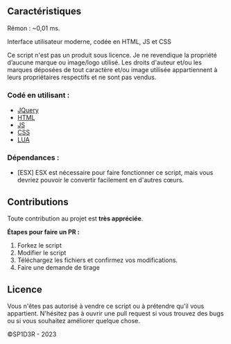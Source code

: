 ## Caractéristiques

Rémon : ~0,01 ms.

Interface utilisateur moderne, codée en HTML, JS et CSS

Ce script n'est pas un produit sous licence. Je ne revendique la propriété d’aucune marque ou image/logo utilisé. Les droits d'auteur et/ou les marques déposées de tout caractère et/ou image utilisée appartiennent à leurs propriétaires respectifs et ne sont pas vendus.

### Codé en utilisant :

* [JQuery](https://jquery.com)
* [HTML](https://html.spec.whatwg.org/)
* [JS](https://developer.mozilla.org/es/docs/Web/JavaScript)
* [CSS](https://www.w3schools.com/css/)
* [LUA](https://www.lua.org/)

### Dépendances :
* [ESX] ESX est nécessaire pour faire fonctionner ce script, mais vous devriez pouvoir le convertir facilement en d'autres cœurs.

## Contributions

Toute contribution au projet est **très appréciée**.

**Étapes pour faire un PR :**
1. Forkez le script
2. Modifier le script
3. Téléchargez les fichiers et confirmez vos modifications.
4. Faire une demande de tirage

## Licence

Vous n'êtes pas autorisé à vendre ce script ou à prétendre qu'il vous appartient. N'hésitez pas à ouvrir une pull request si vous trouvez des bugs ou si vous souhaitez améliorer quelque chose.
 

©SP1D3R - 2023
